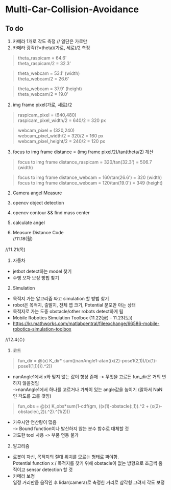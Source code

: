 # Multi-Car-Collision-Avoidance


## To do

1. 카메라 1개로 각도 측정 // 일단은 가로만  
  1. 카메라 광각(?=theta)(가로, 세로)/2 측정
  >theta_raspicam = 64.6'  
  >theta_raspicam/2 = 32.3'
  
  >theta_webcam = 53.1' (width)  
  >theta_webcam/2 = 26.6'
  
  >theta_webcam = 37.9' (height)  
  >theta_webcam/2 = 19.0'
  
  2. img frame pixel(가로, 세로)/2 
  >raspicam_pixel = (640,480)  
  >raspicam_pixel_width/2 = 640/2 = 320 px
  
  >webcam_pixel = (320,240)  
  >webcam_pixel_width/2 = 320/2 = 160 px  
  >webcam_pixel_height/2 = 240/2 = 120 px
  
  3. focus to img frame distance = (img frame pixel/2)/tan(theta/2) 계산
  >focus to img frame distance_raspicam = 320/tan(32.3') = 506.7 (width)
  
  >focus to img frame distance_webcam = 160/tan(26.6') = 320 (width)  
  >focus to img frame distance_webcam = 120/tan(19.0') = 349 (height)  

2. Camera angel Measure   
  1. opencv object detection  
  2. opencv contour && find mass center  
  3. calculate angel  
  
3. Measure Distance Code  
  //11.18(월) 

//11.21(목)  
1. 자동차  
  - jetbot detect하는 model 찾기  
  - 주행 오차 보정 방법 찾기  
  
2. Simulation  
  - 목적지 가는 알고리즘 짜고 simulation 할 방법 찾기  
  - robot은 목적지, 출발지, 전체 맵 크기, Potential 분포만 아는 상태  
  - 목적지로 가는 도중 obstacle/other robots detect하게 됨  
  - Mobile Robotics Simulation Toolbox (11.22(금) - 11.23(토))  
  - https://kr.mathworks.com/matlabcentral/fileexchange/66586-mobile-robotics-simulation-toolbox

//12.4(수)   
1. 코드  
  >fun_dir = @(x) K_dir* sum((nanAngle1-atan((x(2)-pose1(2,1))/(x(1)-pose1(1,1)))).^2))   
  - nanAngle1에서 x와 맞지 않는 값이 항상 존재 -> 무엇을 고르든 fun_dir은 거의 변하지 않을것임  
   ->nanAngle1에서 하나를 고르거나 가까이 있는 angle값을 높이기 (알아서 NaN인 각도를 고를 것임)   
  >fun_obs = @(x) K_obs*sum(1-cdf(gm, ((x(1)-obstacle(:,1)).^2 + (x(2)-obstacle(:,2)).^2).^(1/2)))  
  - 가우시안 연산량이 많음   
  -> Bound function이나 발산하지 않는 분수 함수로 대체할 것  
  - 과도한 tool 사용 -> 부품 연동 불가
    
2.  알고리즘  
  - 로봇이 자신, 목적지의 절대 위치를 모르는 형태로 짜야함.  
    Potential function x / 목적지를 찾기 위해 obstacle이 없는 방향으로 조금씩 움직이고 sensor detection 할 것  
  - 카메라 보정  
    일정 거리만큼 움직인 후 lidar(camera)로 측정한 거리로 삼각형 그려서 각도 보정
    
